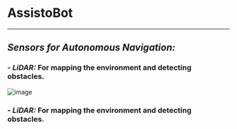 # AssistoBot
---
## *Sensors for Autonomous Navigation:*
### - *LiDAR:* For mapping the environment and detecting obstacles.
![image](https://github.com/user-attachments/assets/40a5dcc9-117d-4e17-a24c-b5c5f997410b)

### - *LiDAR:* For mapping the environment and detecting obstacles.
